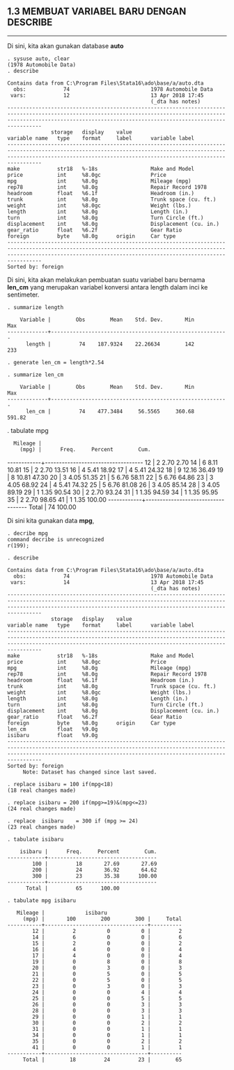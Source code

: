 ## 1.3 MEMBUAT VARIABEL BARU DENGAN **DESCRIBE**  
--------------------------------------------------------------

Di sini, kita akan gunakan database **auto**

    . sysuse auto, clear
    (1978 Automobile Data)
    . describe

    Contains data from C:\Program Files\Stata16\ado\base/a/auto.dta
      obs:            74                          1978 Automobile Data
     vars:            12                          13 Apr 2018 17:45
                                                  (_dta has notes)
    -----------------------------------------------------------------------------------------------------------------------------------------------------------------------------------------------------------------------------
                  storage   display    value
    variable name   type    format     label      variable label
    -----------------------------------------------------------------------------------------------------------------------------------------------------------------------------------------------------------------------------
    make            str18   %-18s                 Make and Model
    price           int     %8.0gc                Price
    mpg             int     %8.0g                 Mileage (mpg)
    rep78           int     %8.0g                 Repair Record 1978
    headroom        float   %6.1f                 Headroom (in.)
    trunk           int     %8.0g                 Trunk space (cu. ft.)
    weight          int     %8.0gc                Weight (lbs.)
    length          int     %8.0g                 Length (in.)
    turn            int     %8.0g                 Turn Circle (ft.)
    displacement    int     %8.0g                 Displacement (cu. in.)
    gear_ratio      float   %6.2f                 Gear Ratio
    foreign         byte    %8.0g      origin     Car type
    -----------------------------------------------------------------------------------------------------------------------------------------------------------------------------------------------------------------------------
    Sorted by: foreign


Di sini, kita akan melakukan pembuatan suatu variabel baru bernama **len_cm** yang merupakan variabel konversi antara length dalam inci ke sentimeter.

    . summarize length

        Variable |        Obs        Mean    Std. Dev.       Min        Max
    -------------+---------------------------------------------------------
          length |         74    187.9324    22.26634        142        233

    . generate len_cm = length*2.54

    . summarize len_cm

        Variable |        Obs        Mean    Std. Dev.       Min        Max
    -------------+---------------------------------------------------------
          len_cm |         74    477.3484     56.5565     360.68     591.82


























  . tabulate mpg

      Mileage |
        (mpg) |      Freq.     Percent        Cum.
  ------------+-----------------------------------
           12 |          2        2.70        2.70
           14 |          6        8.11       10.81
           15 |          2        2.70       13.51
           16 |          4        5.41       18.92
           17 |          4        5.41       24.32
           18 |          9       12.16       36.49
           19 |          8       10.81       47.30
           20 |          3        4.05       51.35
           21 |          5        6.76       58.11
           22 |          5        6.76       64.86
           23 |          3        4.05       68.92
           24 |          4        5.41       74.32
           25 |          5        6.76       81.08
           26 |          3        4.05       85.14
           28 |          3        4.05       89.19
           29 |          1        1.35       90.54
           30 |          2        2.70       93.24
           31 |          1        1.35       94.59
           34 |          1        1.35       95.95
           35 |          2        2.70       98.65
           41 |          1        1.35      100.00
  ------------+-----------------------------------
        Total |         74      100.00














































Di sini kita gunakan data **mpg**,

    . decribe mpg
    command decribe is unrecognized
    r(199);

    . describe

    Contains data from C:\Program Files\Stata16\ado\base/a/auto.dta
      obs:            74                          1978 Automobile Data
     vars:            14                          13 Apr 2018 17:45
                                                  (_dta has notes)
    -----------------------------------------------------------------------------------------------------------------------------------------------------------------------------------------------------------------------------
                  storage   display    value
    variable name   type    format     label      variable label
    -----------------------------------------------------------------------------------------------------------------------------------------------------------------------------------------------------------------------------
    make            str18   %-18s                 Make and Model
    price           int     %8.0gc                Price
    mpg             int     %8.0g                 Mileage (mpg)
    rep78           int     %8.0g                 Repair Record 1978
    headroom        float   %6.1f                 Headroom (in.)
    trunk           int     %8.0g                 Trunk space (cu. ft.)
    weight          int     %8.0gc                Weight (lbs.)
    length          int     %8.0g                 Length (in.)
    turn            int     %8.0g                 Turn Circle (ft.)
    displacement    int     %8.0g                 Displacement (cu. in.)
    gear_ratio      float   %6.2f                 Gear Ratio
    foreign         byte    %8.0g      origin     Car type
    len_cm          float   %9.0g
    isibaru         float   %9.0g
    -----------------------------------------------------------------------------------------------------------------------------------------------------------------------------------------------------------------------------
    Sorted by: foreign
         Note: Dataset has changed since last saved.

    . replace isibaru = 100 if(mpg<18)
    (18 real changes made)

    . replace isibaru = 200 if(mpg>=19)&(mpg<=23)
    (24 real changes made)

    . replace  isibaru    = 300 if (mpg >= 24)
    (23 real changes made)

    . tabulate isibaru

        isibaru |      Freq.     Percent        Cum.
    ------------+-----------------------------------
            100 |         18       27.69       27.69
            200 |         24       36.92       64.62
            300 |         23       35.38      100.00
    ------------+-----------------------------------
          Total |         65      100.00

    . tabulate mpg isibaru

       Mileage |             isibaru
         (mpg) |       100        200        300 |     Total
    -----------+---------------------------------+----------
            12 |         2          0          0 |         2
            14 |         6          0          0 |         6
            15 |         2          0          0 |         2
            16 |         4          0          0 |         4
            17 |         4          0          0 |         4
            19 |         0          8          0 |         8
            20 |         0          3          0 |         3
            21 |         0          5          0 |         5
            22 |         0          5          0 |         5
            23 |         0          3          0 |         3
            24 |         0          0          4 |         4
            25 |         0          0          5 |         5
            26 |         0          0          3 |         3
            28 |         0          0          3 |         3
            29 |         0          0          1 |         1
            30 |         0          0          2 |         2
            31 |         0          0          1 |         1
            34 |         0          0          1 |         1
            35 |         0          0          2 |         2
            41 |         0          0          1 |         1
    -----------+---------------------------------+----------
         Total |        18         24         23 |        65
